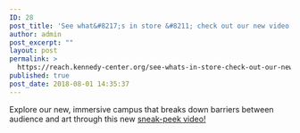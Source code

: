 ```yaml
---
ID: 28
post_title: 'See what&#8217;s in store &#8211; check out our new video!'
author: admin
post_excerpt: ""
layout: post
permalink: >
  https://reach.kennedy-center.org/see-whats-in-store-check-out-our-new-video/
published: true
post_date: 2018-08-01 14:35:37
---
```

<!-- wp:html -->
Explore our new, immersive campus that breaks down barriers between audience and art through this new <a href="https://www.youtube.com/watch?v=DMDAEgPl2XA">sneak-peek video!</a>

<!-- /wp:html -->